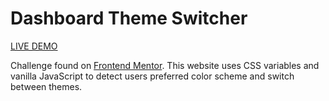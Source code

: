 # Dashboard Theme Switcher

[LIVE DEMO](https://szyszak.github.io/dashboard-theme-switcher/)

Challenge found on [Frontend Mentor](https://www.frontendmentor.io). This website uses CSS variables and vanilla JavaScript to detect users preferred color scheme and switch between themes.
